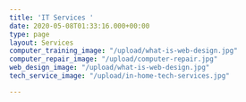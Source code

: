 ```yaml
---
title: 'IT Services '
date: 2020-05-08T01:33:16.000+00:00
type: page
layout: Services
computer_training_image: "/upload/what-is-web-design.jpg"
computer_repair_image: "/upload/computer-repair.jpg"
web_design_image: "/upload/what-is-web-design.jpg"
tech_service_image: "/upload/in-home-tech-services.jpg"

---
```

######  